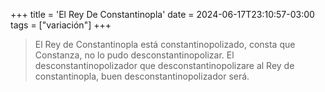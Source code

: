 +++
title = 'El Rey De Constantinopla'
date = 2024-06-17T23:10:57-03:00
tags = ["variación"]
+++

> El Rey de Constantinopla está constantinopolizado, consta que Constanza, no lo pudo desconstantinopolizar. El desconstantinopolizador que desconstantinopolizare al Rey de constantinopla, buen desconstantinopolizador será.

<!--more-->
